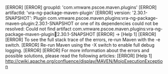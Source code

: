 [ERROR] 
[ERROR] groupId: 'com.vmware.pscoe.maven.plugins'
[ERROR] artifactId: 'vra-ng-package-maven-plugin'
[ERROR] version: '2.30.1-SNAPSHOT': Plugin com.vmware.pscoe.maven.plugins:vra-ng-package-maven-plugin:2.30.1-SNAPSHOT or one of its dependencies could not be resolved: Could not find artifact com.vmware.pscoe.maven.plugins:vra-ng-package-maven-plugin:jar:2.30.1-SNAPSHOT
[ERROR] -> [Help 1]
[ERROR] 
[ERROR] To see the full stack trace of the errors, re-run Maven with the -e switch.
[ERROR] Re-run Maven using the -X switch to enable full debug logging.
[ERROR] 
[ERROR] For more information about the errors and possible solutions, please read the following articles:
[ERROR] [Help 1] http://cwiki.apache.org/confluence/display/MAVEN/MojoExecutionException
